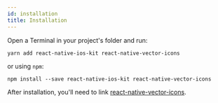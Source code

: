 ```yaml
---
id: installation
title: Installation
---
```


Open a Terminal in your project's folder and run:

```
yarn add react-native-ios-kit react-native-vector-icons
```

or using `npm`:

```
npm install --save react-native-ios-kit react-native-vector-icons
```


After installation, you'll need to link [react-native-vector-icons](https://github.com/oblador/react-native-vector-icons).


